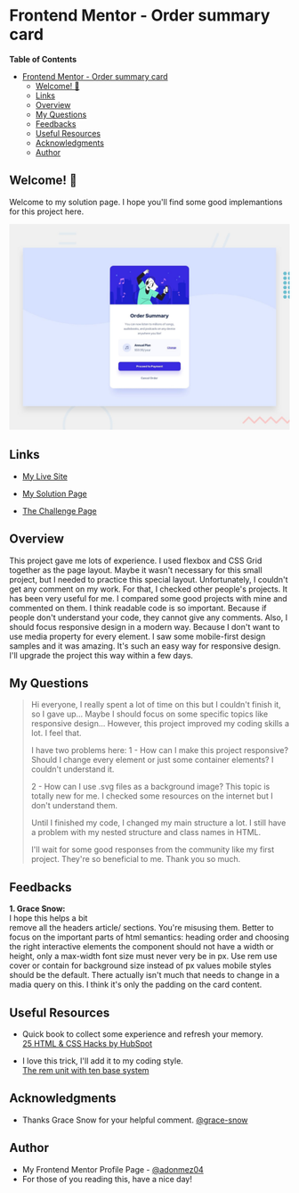 # Frontend Mentor - Order summary card

**Table of Contents**

- [Frontend Mentor - Order summary card](#frontend-mentor---order-summary-card)
  - [Welcome! 👋](#welcome-)
  - [Links](#links)
  - [Overview](#overview)
  - [My Questions](#my-questions)
  - [Feedbacks](#feedbacks)
  - [Useful Resources](#useful-resources)
  - [Acknowledgments](#acknowledgments)
  - [Author](#author)

## Welcome! 👋

Welcome to my solution page. I hope you'll find some good implemantions for this project here.

![Order summary card](./design/desktop-preview.jpg)

## Links

- [My Live Site](https://adonmez04.github.io/Order-summary-component-v1.0/)

- [My Solution Page](https://www.frontendmentor.io/solutions/2ordersummarycomponent-flexbox-and-css-grid-not-responsive-pPXkTBmePp)

- [The Challenge Page](https://www.frontendmentor.io/challenges/order-summary-component-QlPmajDUj)

## Overview

This project gave me lots of experience. I used flexbox and CSS Grid together as the page layout. Maybe it wasn't necessary for this small project, but I needed to practice this special layout. Unfortunately, I couldn't get any comment on my work. For that, I checked other people's projects. It has been very useful for me. I compared some good projects with mine and commented on them. I think readable code is so important. Because if people don't understand your code, they cannot give any comments. Also, I should focus responsive design in a modern way. Because I don't want to use media property for every element. I saw some mobile-first design samples and it was amazing. It's such an easy way for responsive design. I'll upgrade the project this way within a few days.

## My Questions

> Hi everyone, I really spent a lot of time on this but I couldn't finish it, so I gave up... Maybe I should focus on some specific topics like responsive design... However, this project improved my coding skills a lot. I feel that.
>
> I have two problems here: 1 - How can I make this project responsive? Should I change every element or just some container elements? I couldn't understand it.
>
> 2 - How can I use .svg files as a background image? This topic is totally new for me. I checked some resources on the internet but I don't understand them.
>
> Until I finished my code, I changed my main structure a lot. I still have a problem with my nested structure and class names in HTML.
>
> I'll wait for some good responses from the community like my first project. They're so beneficial to me. Thank you so much.

## Feedbacks

**1. Grace Snow:**  
I hope this helps a bit  
remove all the headers article/ sections. You're misusing them. Better to focus on the important parts of html semantics: heading order and choosing the right interactive elements
the component should not have a width or height, only a max-width
font size must never very be in px. Use rem
use cover or contain for background size instead of px values
mobile styles should be the default. There actually isn't much that needs to change in a madia query on this. I think it's only the padding on the card content.

<!-- ## Good Implementations -->

## Useful Resources

- Quick book to collect some experience and refresh your memory.  
  [25 HTML & CSS Hacks by HubSpot](https://offers.hubspot.com/html-css-hacks?hubs_post-cta=anchor&hubs_post=blog.hubspot.com%2Fwebsite%2Fcomment-out-in-css&hubs_signup-url=blog.hubspot.com%2Fwebsite%2Fcomment-out-in-css&hubs_signup-cta=cta_button&hsCtaTracking=cace6948-d859-40c5-ad73-a401be3aa84e%7Cddfcd1ff-a7fb-4fc9-a145-07d3927c0afc)

- I love this trick, I'll add it to my coding style.  
  [The rem unit with ten base system](https://www.youtube.com/shorts/ajjIo7C1ylI)

## Acknowledgments

- Thanks Grace Snow for your helpful comment. [@grace-snow](https://www.frontendmentor.io/profile/grace-snow)

<!-- - Thanks XXX for your helpful comment. [@The profile hastag](The profile link) -->

## Author

- My Frontend Mentor Profile Page - [@adonmez04](https://www.frontendmentor.io/profile/adonmez04)
- For those of you reading this, have a nice day!
